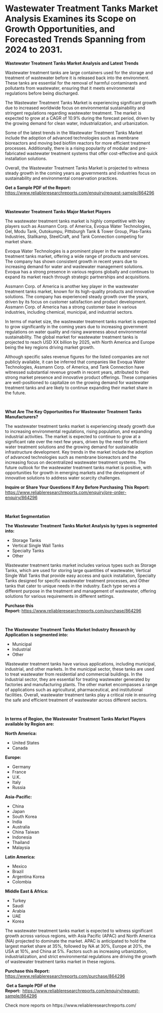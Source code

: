 <p><h1>Wastewater Treatment Tanks Market Analysis Examines its Scope on Growth Opportunities, and Forecasted Trends Spanning from 2024 to 2031.</h1></p><p><strong>Wastewater Treatment Tanks Market Analysis and Latest Trends</strong></p>
<p><p>Wastewater treatment tanks are large containers used for the storage and treatment of wastewater before it is released back into the environment. These tanks are essential for the removal of harmful contaminants and pollutants from wastewater, ensuring that it meets environmental regulations before being discharged.</p><p>The Wastewater Treatment Tanks Market is experiencing significant growth due to increased worldwide focus on environmental sustainability and stringent regulations regarding wastewater treatment. The market is expected to grow at a CAGR of 10.9% during the forecast period, driven by the growing demand for clean water, industrialization, and urbanization.</p><p>Some of the latest trends in the Wastewater Treatment Tanks Market include the adoption of advanced technologies such as membrane bioreactors and moving bed biofilm reactors for more efficient treatment processes. Additionally, there is a rising popularity of modular and pre-fabricated wastewater treatment systems that offer cost-effective and quick installation solutions.</p><p>Overall, the Wastewater Treatment Tanks Market is projected to witness steady growth in the coming years as governments and industries focus on sustainability and environmental conservation practices.</p></p>
<p><strong>Get a Sample PDF of the Report:&nbsp;</strong> <a href="https://www.reliableresearchreports.com/enquiry/request-sample/864296">https://www.reliableresearchreports.com/enquiry/request-sample/864296</a></p>
<p>&nbsp;</p>
<p><strong>Wastewater Treatment Tanks Major Market Players</strong></p>
<p><p>The wastewater treatment tanks market is highly competitive with key players such as Assmann Corp. of America, Evoqua Water Technologies, Gel, Modu Tank, Outokumpu, Pittsburgh Tank & Tower Group, Plas-Tanks Industries, Stallkamp, SteelCraft, and Tank Connection competing for market share.</p><p>Evoqua Water Technologies is a prominent player in the wastewater treatment tanks market, offering a wide range of products and services. The company has shown consistent growth in recent years due to increasing demand for water and wastewater management solutions. Evoqua has a strong presence in various regions globally and continues to expand its market reach through strategic partnerships and acquisitions.</p><p>Assmann Corp. of America is another key player in the wastewater treatment tanks market, known for its high-quality products and innovative solutions. The company has experienced steady growth over the years, driven by its focus on customer satisfaction and product development. Assmann Corp. of America has a strong customer base in various industries, including chemical, municipal, and industrial sectors.</p><p>In terms of market size, the wastewater treatment tanks market is expected to grow significantly in the coming years due to increasing government regulations on water quality and rising awareness about environmental sustainability. The global market for wastewater treatment tanks is projected to reach USD XX billion by 2025, with North America and Europe being the key regions driving market growth.</p><p>Although specific sales revenue figures for the listed companies are not publicly available, it can be inferred that companies like Evoqua Water Technologies, Assmann Corp. of America, and Tank Connection have witnessed substantial revenue growth in recent years, attributed to their strong market presence and innovative product offerings. These companies are well-positioned to capitalize on the growing demand for wastewater treatment tanks and are likely to continue expanding their market share in the future.</p></p>
<p>&nbsp;</p>
<p><strong>What Are The Key Opportunities For Wastewater Treatment Tanks Manufacturers?</strong></p>
<p><p>The wastewater treatment tanks market is experiencing steady growth due to increasing environmental regulations, rising population, and expanding industrial activities. The market is expected to continue to grow at a significant rate over the next few years, driven by the need for efficient water treatment solutions and the growing demand for sustainable infrastructure development. Key trends in the market include the adoption of advanced technologies such as membrane bioreactors and the increasing focus on decentralized wastewater treatment systems. The future outlook for the wastewater treatment tanks market is positive, with opportunities for growth in emerging markets and the development of innovative solutions to address water scarcity challenges.</p></p>
<p><strong>Inquire or Share Your Questions If Any Before Purchasing This Report:</strong> <a href="https://www.reliableresearchreports.com/enquiry/pre-order-enquiry/864296">https://www.reliableresearchreports.com/enquiry/pre-order-enquiry/864296</a></p>
<p>&nbsp;</p>
<p><strong>Market Segmentation</strong></p>
<p><strong>The Wastewater Treatment Tanks Market Analysis by types is segmented into:</strong></p>
<p><ul><li>Storage Tanks</li><li>Vertical Single Wall Tanks</li><li>Specialty Tanks</li><li>Other</li></ul></p>
<p><p>Wastewater treatment tanks market includes various types such as Storage Tanks, which are used for storing large quantities of wastewater, Vertical Single Wall Tanks that provide easy access and quick installation, Specialty Tanks designed for specific wastewater treatment processes, and Other tanks that cater to unique needs in the industry. Each type serves a different purpose in the treatment and management of wastewater, offering solutions for various requirements in different settings.</p></p>
<p><strong>Purchase this Report:&nbsp;</strong><a href="https://www.reliableresearchreports.com/purchase/864296">https://www.reliableresearchreports.com/purchase/864296</a></p>
<p>&nbsp;</p>
<p><strong>The Wastewater Treatment Tanks Market Industry Research by Application is segmented into:</strong></p>
<p><ul><li>Municipal</li><li>Industrial</li><li>Other</li></ul></p>
<p><p>Wastewater treatment tanks have various applications, including municipal, industrial, and other markets. In the municipal sector, these tanks are used to treat wastewater from residential and commercial buildings. In the industrial sector, they are essential for treating wastewater generated by factories and manufacturing plants. The other market encompasses a range of applications such as agricultural, pharmaceutical, and institutional facilities. Overall, wastewater treatment tanks play a critical role in ensuring the safe and efficient treatment of wastewater across different sectors.</p></p>
<p>&nbsp;</p>
<p><strong>In terms of Region, the Wastewater Treatment Tanks Market Players available by Region are:</strong></p>
<p>
    <p> <strong> North America: </strong>
        <ul>
            <li>United States</li>
            <li>Canada</li>
        </ul>
        </p> 
    <p> <strong> Europe: </strong>
        <ul>
            <li>Germany</li>
            <li>France</li>
            <li>U.K.</li>
            <li>Italy</li>
            <li>Russia</li>
        </ul>
        </p> 
    <p> <strong> Asia-Pacific: </strong>
        <ul>
            <li>China</li>
            <li>Japan</li>
            <li>South Korea</li>
            <li>India</li>
            <li>Australia</li>
            <li>China Taiwan</li>
            <li>Indonesia</li>
            <li>Thailand</li>
            <li>Malaysia</li>
        </ul>
        </p> 
    <p> <strong> Latin America: </strong>
        <ul>
            <li>Mexico</li>
            <li>Brazil</li>
            <li>Argentina Korea</li>
            <li>Colombia</li>
        </ul>
        </p> 
    <p> <strong> Middle East & Africa: </strong>
        <ul>
            <li>Turkey</li>
            <li>Saudi</li>
            <li>Arabia</li>
            <li>UAE</li>
            <li>Korea</li>
        </ul>
    </p>
    </p>
<p><p>The wastewater treatment tanks market is expected to witness significant growth across various regions, with Asia Pacific (APAC) and North America (NA) projected to dominate the market. APAC is anticipated to hold the largest market share at 35%, followed by NA at 30%, Europe at 20%, the USA at 10%, and China at 5%. Factors such as increasing urbanization, industrialization, and strict environmental regulations are driving the growth of wastewater treatment tanks market in these regions.</p></p>
<p><strong>Purchase this Report: </strong><a href="https://www.reliableresearchreports.com/purchase/864296">https://www.reliableresearchreports.com/purchase/864296</a></p>
<p>&nbsp;<strong>Get a Sample PDF of the Report:&nbsp;&nbsp;</strong><a href="https://www.reliableresearchreports.com/enquiry/request-sample/864296">https://www.reliableresearchreports.com/enquiry/request-sample/864296</a></p>
<p><strong></strong></p>
<p>Check more reports on https://www.reliableresearchreports.com/</p>